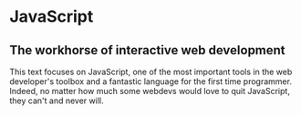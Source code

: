 # JavaScript
## The workhorse of interactive web development

This text focuses on JavaScript, one of the most important tools in the web developer's toolbox and a fantastic language for the first time programmer. Indeed, no matter how much some webdevs would love to quit JavaScript, they can't and never will.
